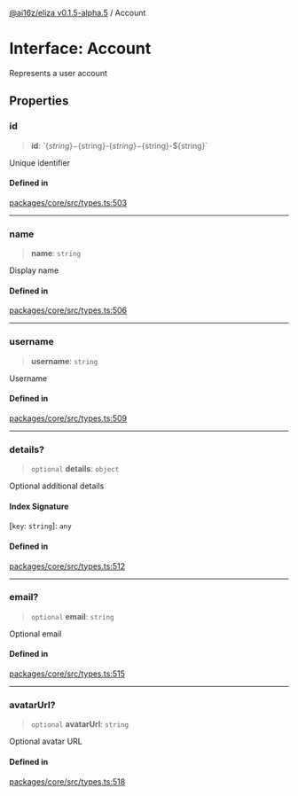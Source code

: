 [@ai16z/eliza v0.1.5-alpha.5](../index.md) / Account

# Interface: Account

Represents a user account

## Properties

### id

> **id**: \`$\{string\}-$\{string\}-$\{string\}-$\{string\}-$\{string\}\`

Unique identifier

#### Defined in

[packages/core/src/types.ts:503](https://github.com/royerz2/eliza-test-textrs-main/blob/main/packages/core/src/types.ts#L503)

***

### name

> **name**: `string`

Display name

#### Defined in

[packages/core/src/types.ts:506](https://github.com/royerz2/eliza-test-textrs-main/blob/main/packages/core/src/types.ts#L506)

***

### username

> **username**: `string`

Username

#### Defined in

[packages/core/src/types.ts:509](https://github.com/royerz2/eliza-test-textrs-main/blob/main/packages/core/src/types.ts#L509)

***

### details?

> `optional` **details**: `object`

Optional additional details

#### Index Signature

 \[`key`: `string`\]: `any`

#### Defined in

[packages/core/src/types.ts:512](https://github.com/royerz2/eliza-test-textrs-main/blob/main/packages/core/src/types.ts#L512)

***

### email?

> `optional` **email**: `string`

Optional email

#### Defined in

[packages/core/src/types.ts:515](https://github.com/royerz2/eliza-test-textrs-main/blob/main/packages/core/src/types.ts#L515)

***

### avatarUrl?

> `optional` **avatarUrl**: `string`

Optional avatar URL

#### Defined in

[packages/core/src/types.ts:518](https://github.com/royerz2/eliza-test-textrs-main/blob/main/packages/core/src/types.ts#L518)
